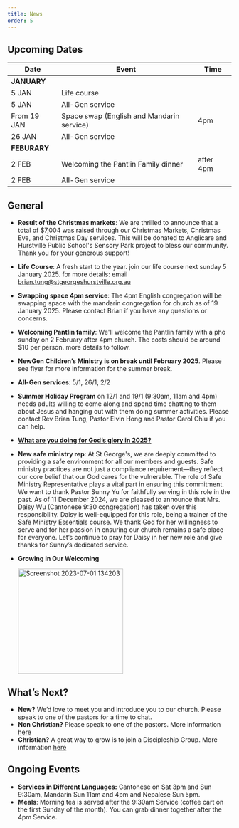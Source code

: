 ```yaml
---
title: News
order: 5
---
```


## Upcoming Dates

| Date | Event | Time |
| ----- | ----- | ----- |
| **JANUARY** | 
| 5 JAN | Life course | |
| 5 JAN | All-Gen service | |
| From 19 JAN | Space swap (English and Mandarin service) | 4pm |
| 26 JAN | All-Gen service | |
| **FEBURARY** | 
| 2 FEB | Welcoming the Pantlin Family dinner | after 4pm |
| 2 FEB | All-Gen service | |


## General
- **Result of the Christmas markets**:
We are thrilled to announce that a total of $7,004 was raised through our Christmas Markets, Christmas Eve, and Christmas Day services. This will be donated to Anglicare and Hurstville Public School's Sensory Park project to bless our community. Thank you for your generous support!

- **Life Course**:
A fresh start to the year. join our life course next sunday 5 January 2025. for more details: email brian.tung@stgeorgeshurstville.org.au

- **Swapping space 4pm service**:
The 4pm English congregation will be swapping space with the mandarin congregation for church as of 19 January 2025. Please contact Brian if you have any questions or concerns. 

- **Welcoming Pantlin family**:
We'll welcome the Pantlin family with a pho sunday on 2 February after 4pm church. The costs should be around $10 per person. more details to follow. 

- **NewGen Children’s Ministry is on break until February 2025**. Please see flyer for more information for the summer break.

- **All-Gen services**: 5/1, 26/1, 2/2

- **Summer Holiday Program** on 12/1 and 19/1 (9:30am, 11am and 4pm) needs adults willing to come along and spend time chatting to them about Jesus and hanging out with them doing summer activities. Please contact Rev Brian Tung, Pastor Elvin Hong and Pastor Carol Chiu if you can help.

- [**What are you doing for God’s glory in 2025?**](https://forms.gle/dshYacLA1kB8xpkn7)

- **New safe ministry rep**: At St George's, we are deeply committed to providing a safe environment for all our members and guests. Safe ministry practices are not just a compliance requirement—they reflect our core belief that our God cares for the vulnerable.
The role of Safe Ministry Representative plays a vital part in ensuring this commitment. We want to thank Pastor Sunny Yu for faithfully serving in this role in the past. As of 11 December 2024, we are pleased to announce that Mrs. Daisy Wu (Cantonese 9:30 congregation) has taken over this responsibility.
Daisy is well-equipped for this role, being a trainer of the Safe Ministry Essentials course. We thank God for her willingness to serve and for her passion in ensuring our church remains a safe place for everyone.
Let’s continue to pray for Daisy in her new role and give thanks for Sunny’s dedicated service.



- **Growing in Our Welcoming**
  
  <img width="236" alt="Screenshot 2023-07-01 134203" src="https://github.com/stgeorgeshurstville/bulletin/assets/119166299/b540ac1c-0ba4-481e-90a5-5464939f7e4c">


## What’s Next?
- **New?** We’d love to meet you and introduce you to our church. Please speak to one of the pastors for a time to chat. 
- **Non Christian?** Please speak to one of the pastors. More information [here](https://stgeorgeshurstville.org.au/lets-talk-about-christianity)
- **Christian?** A great way to grow is to join a Discipleship Group. More information [here](https://stgeorgeshurstville.org.au/discipleship-groups)

## Ongoing Events
- **Services in Different Languages:** Cantonese on Sat 3pm and Sun 9:30am, Mandarin Sun 11am and 4pm and Nepalese Sun 5pm. 
- **Meals**: Morning tea is served after the 9:30am Service (coffee cart on the first Sunday of the month). You can grab dinner together after the 4pm Service.

